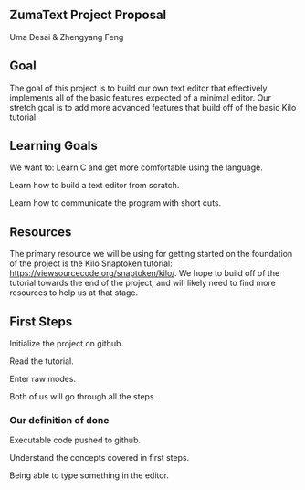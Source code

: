 ## ZumaText Project Proposal

Uma Desai & Zhengyang Feng

## Goal
The goal of this project is to build our own text editor that effectively implements all of the basic features expected of a minimal editor. Our stretch goal is to add more advanced features that build off of the basic Kilo tutorial.


## Learning Goals
We want to:
Learn C and get more comfortable using the language.

Learn how to build a text editor from scratch.

Learn how to communicate the program with short cuts.


## Resources
The primary resource we will be using for getting started on the foundation of the project is the Kilo Snaptoken tutorial: https://viewsourcecode.org/snaptoken/kilo/. We hope to build off of the tutorial towards the end of the project, and will likely need to find more resources to help us at that stage.


## First Steps
Initialize the project on github.

Read the tutorial.

Enter raw modes.

Both of us will go through all the steps.

### Our definition of done
Executable code pushed to github.

Understand the concepts covered in first steps.

Being able to type something in the editor.
